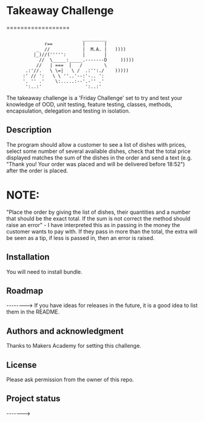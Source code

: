 # Takeaway Challenge
==================
```
                            _________
              r==           |       |
           _  //            |  M.A. |   ))))
          |_)//(''''':      |       |
            //  \_____:_____.-------D     )))))
           //   | ===  |   /        \
       .:'//.   \ \=|   \ /  .:'':./    )))))
      :' // ':   \ \ ''..'--:'-.. ':
      '. '' .'    \:.....:--'.-'' .'
       ':..:'                ':..:'

 ```
The takeaway challenge is a 'Friday Challenge' set to try and test your knowledge of OOD, unit testing, feature testing, classes, methods, encapsulation, delegation and testing in isolation.

## Description
The program should allow a customer to see a list of dishes with prices, select some number of several available dishes, check that the total price displayed matches the sum of the dishes in the order and send a text (e.g. "Thank you! Your order was placed and will be delivered before 18:52") after the order is placed.
# NOTE:
"Place the order by giving the list of dishes, their quantities and a number that should be the exact total. If the sum is not correct the method should raise an error" - I have interpreted this as in passing in the money the customer wants to pay with. If they pass in more than the total, the extra will be seen as a tip, if less is passed in, then an error is raised.

## Installation
You will need to install bundle.

## Roadmap
--------> If you have ideas for releases in the future, it is a good idea to list them in the README.

## Authors and acknowledgment
Thanks to Makers Academy for setting this challenge.

## License
Please ask permission from the owner of this repo.

## Project status
------->
